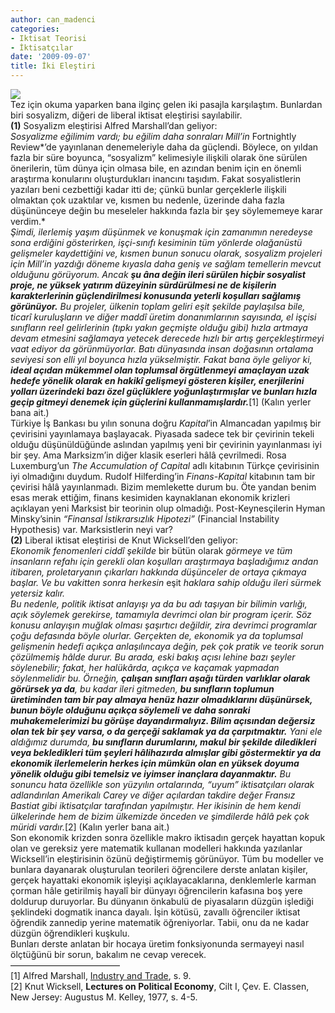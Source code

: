 ```yaml
---
author: can_madenci
categories:
- Iktisat Teorisi
- İktisatçılar
date: '2009-09-07'
title: İki Eleştiri
---
```


![](http://cupe.ca/updir/images/economics-0.jpg)  
Tez için okuma yaparken bana ilginç gelen iki pasajla karşılaştım. Bunlardan biri sosyalizm, diğeri de liberal iktisat eleştirisi sayılabilir.  
**(1)** Sosyalizm eleştirisi Alfred Marshall’dan geliyor:  
*Sosyalizme eğilimim vardı; bu eğilim daha sonraları Mill’in* Fortnightly Review*’de yayınlanan denemeleriyle daha da güçlendi. Böylece, on yıldan fazla bir süre boyunca, “sosyalizm” kelimesiyle ilişkili olarak öne sürülen önerilerin, tüm dünya için olmasa bile, en azından benim için en önemli araştırma konularını oluşturdukları inancını taşıdım. Fakat sosyalistlerin yazıları beni cezbettiği kadar itti de; çünkü bunlar gerçeklerle ilişkili olmaktan çok uzaktılar ve, kısmen bu nedenle, üzerinde daha fazla düşününceye değin bu meseleler hakkında fazla bir şey söylememeye karar verdim.*   
*Şimdi, ilerlemiş yaşım düşünmek ve konuşmak için zamanımın neredeyse sona erdiğini gösterirken, işçi-sınıfı kesiminin tüm yönlerde olağanüstü gelişmeler kaydettiğini ve, kısmen bunun sonucu olarak, sosyalizm projeleri için Mill’in yazdığı döneme kıyasla daha geniş ve sağlam temellerin mevcut olduğunu görüyorum. Ancak **şu âna değin ileri sürülen hiçbir sosyalist proje, ne yüksek yatırım düzeyinin sürdürülmesi ne de kişilerin karakterlerinin güçlendirilmesi konusunda yeterli koşulları sağlamış görünüyor.** Bu projeler, ülkenin toplam geliri eşit şekilde paylaşılsa bile, ticarî kuruluşların ve diğer maddî üretim donanımlarının sayısında, el işçisi sınıfların reel gelirlerinin (tıpkı yakın geçmişte olduğu gibi) hızla artmaya devam etmesini sağlamaya yetecek derecede hızlı bir artış gerçekleştirmeyi vaat ediyor da görünmüyorlar. Batı dünyasında insan doğasının ortalama seviyesi son elli yıl boyunca hızla yükselmiştir. Fakat bana öyle geliyor ki, **ideal açıdan mükemmel olan toplumsal örgütlenmeyi amaçlayan uzak hedefe yönelik olarak en hakikî gelişmeyi gösteren kişiler, enerjilerini yolları üzerindeki bazı özel güçlüklere yoğunlaştırmışlar ve bunları hızla geçip gitmeyi denemek için güçlerini kullanmamışlardır.***\[1\] (Kalın yerler bana ait.)  
Türkiye İş Bankası bu yılın sonuna doğru *Kapital*’in Almancadan yapılmış bir çevirisini yayınlamaya başlayacak. Piyasada sadece tek bir çevirinin tekeli olduğu düşünüldüğünde aslından yapılmış yeni bir çevirinin yayınlanması iyi bir şey. Ama Marksizm’in diğer klasik eserleri hâlâ çevrilmedi. Rosa Luxemburg’un *The Accumulation* *of Capital* adlı kitabının Türkçe çevirisinin iyi olmadığını duydum. Rudolf Hilferding’in *Finans-Kapital* kitabının tam bir çevirisi hâlâ yayınlanmadı. Bizim memlekette durum bu. Öte yandan benim esas merak ettiğim, finans kesimiden kaynaklanan ekonomik krizleri açıklayan yeni Marksist bir teorinin olup olmadığı. Post-Keynesçilerin Hyman Minsky’sinin *“Finansal İstikrarsızlık Hipotezi”* (Financial Instability Hypothesis) var. Marksistlerin neyi var?  
**(2)** Liberal iktisat eleştirisi de Knut Wicksell’den geliyor:  
*Ekonomik fenomenleri ciddî şekilde* bir bütün olarak *görmeye ve tüm insanların refahı için gerekli olan koşulları araştırmaya başladığımız andan itibaren, proletaryanın çıkarları hakkında düşünceler de ortaya çıkmaya başlar. Ve bu vakitten sonra herkesin* eşit *haklara sahip olduğu ileri sürmek yetersiz kalır.*   
*Bu nedenle, politik iktisat anlayışı ya da bu adı taşıyan bir bilimin varlığı, açık söylemek gerekirse, tamamıyla devrimci olan bir program içerir. Söz konusu anlayışın muğlak olması şaşırtıcı değildir, zira devrimci programlar çoğu defasında böyle olurlar. Gerçekten de, ekonomik ya da toplumsal gelişmenin hedefi açıkça anlaşılıncaya değin, pek çok pratik ve teorik sorun çözülmemiş hâlde durur. Bu arada, eski bakış açısı lehine bazı şeyler söylenebilir; fakat, her halükârda, açıkça ve kaçamak yapmadan söylenmelidir bu. Örneğin, **çalışan sınıfları aşağı türden varlıklar olarak görürsek ya da**, bu kadar ileri gitmeden, **bu sınıfların toplumun üretiminden tam bir pay almaya henüz hazır olmadıklarını düşünürsek, bunun böyle olduğunu açıkça söylemeli ve daha sonraki muhakemelerimizi bu görüşe dayandırmalıyız. Bilim açısından değersiz olan tek bir şey varsa, o da gerçeği saklamak ya da çarpıtmaktır.** Yani ele aldığımız durumda, **bu sınıfların durumlarını, makul bir şekilde diledikleri veya bekledikleri tüm şeyleri hâlihazırda almışlar gibi göstermektir ya da ekonomik ilerlemelerin herkes için mümkün olan en yüksek doyuma yönelik olduğu gibi temelsiz ve iyimser inançlara dayanmaktır.** Bu sonuncu hata özellikle son yüzyılın ortalarında, “uyum” iktisatçıları olarak adlandırılan Amerikalı Carey ve diğer açılardan takdire değer Fransız Bastiat gibi iktisatçılar tarafından yapılmıştır. Her ikisinin de hem kendi ülkelerinde hem de bizim ülkemizde önceden ve şimdilerde hâlâ pek çok müridi vardır.*\[2\] (Kalın yerler bana ait.)  
Son ekonomik krizden sonra özellikle makro iktisadın gerçek hayattan kopuk olan ve gereksiz yere matematik kullanan modelleri hakkında yazılanlar Wicksell’in eleştirisinin özünü değiştirmemiş görünüyor. Tüm bu modeller ve bunlara dayanarak oluşturulan teorileri öğrencilere derste anlatan kişiler, gerçek hayattaki ekonomik işleyişi açıklayacaklarına, denklemlerle karman çorman hâle getirilmiş hayalî bir dünyayı öğrencilerin kafasına boş yere doldurup duruyorlar. Bu dünyanın önkabulü de piyasaların düzgün işlediği şeklindeki dogmatik inanca dayalı. İşin kötüsü, zavallı öğrenciler iktisat öğrendik zannedip yerine matematik öğreniyorlar. Tabii, onu da ne kadar düzgün öğrendikleri kuşkulu.  
Bunları derste anlatan bir hocaya üretim fonksiyonunda sermayeyi nasıl ölçtüğünü bir sorun, bakalım ne cevap verecek.  
————————————–  
\[1\] Alfred Marshall, [Industry and Trade](http://socserv.mcmaster.ca/econ/ugcm/3ll3/marshall/Industry&Trade.pdf), s. 9.  
\[2\] Knut Wicksell, **Lectures on Political Economy**, Cilt I, Çev. E. Classen, New Jersey: Augustus M. Kelley, 1977, s. 4-5.